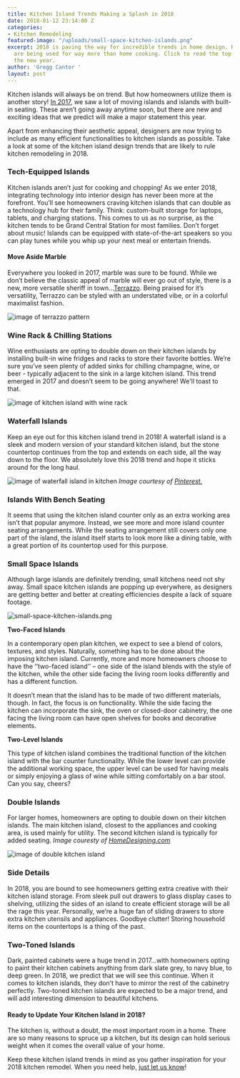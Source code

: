 ```yaml
---
title: Kitchen Island Trends Making a Splash in 2018
date: 2018-01-12 23:14:00 Z
categories:
- Kitchen Remodeling
featured-image: "/uploads/small-space-kitchen-islands.png"
excerpt: 2018 is paving the way for incredible trends in home design. Kitchen islands
  are being used for way more than home cooking. Click to read the top trends for
  the new year.
author: 'Gregg Cantor '
layout: post
---
```


Kitchen islands will always be on trend. But how homeowners utilize them is another story! [In 2017](/kitchen-island-trends-for-2017-kitchen-remodeling/), we saw a lot of moving islands and islands with built-in seating. These aren’t going away anytime soon, but there are new and exciting ideas that we predict will make a major statement this year.

Apart from enhancing their aesthetic appeal, designers are now trying to include as many efficient functionalities to kitchen islands as possible. Take a look at some of the kitchen island design trends that are likely to rule kitchen remodeling in 2018.

### Tech-Equipped Islands

Kitchen islands aren’t just for cooking and chopping! As we enter 2018, integrating technology into interior design has never been more at the forefront. You’ll see homeowners craving kitchen islands that can double as a technology hub for their family. Think: custom-built storage for laptops, tablets, and charging stations. This comes to us as no surprise, as the kitchen tends to be Grand Central Station for most families. Don’t forget about music! Islands can be equipped with state-of-the-art speakers so you can play tunes while you whip up your next meal or entertain friends.

#### Move Aside Marble

Everywhere you looked in 2017, marble was sure to be found. While we don’t believe the classic appeal of marble will ever go out of style, there is a new, more versatile sheriff in town…[Terrazzo](https://www.apartmenttherapy.com/on-trend-terrazzo-is-making-a-major-comeback-241123). Being praised for it’s versatility, Terrazzo can be styled with an understated vibe, or in a colorful maximalist fashion.

![image of terrazzo pattern](/uploads/terrazzo.png "Terrazzo: Coming to a Kitchen Near Your in 2018")

### Wine Rack & Chilling Stations

Wine enthusiasts are opting to double down on their kitchen islands by installing built-in wine fridges and racks to store their favorite bottles. We’re sure you’ve seen plenty of added sinks for chilling champagne, wine, or beer - typically adjacent to the sink in a large kitchen island. This trend emerged in 2017 and doesn’t seem to be going anywhere! We'll toast to that. 

![image of kitchen island with wine rack](/uploads/wine-rack-kitchen-island.png "Kitchen Islands with Installed Wine Racks Will Be Big")

### Waterfall Islands

Keep an eye out for this kitchen island trend in 2018! A waterfall island is a sleek and modern version of your standard kitchen island, but the stone countertop continues from the top and extends on each side, all the way down to the floor. We absolutely love this 2018 trend and hope it sticks around for the long haul.

![image of waterfall island in kitchen](/uploads/waterfall-counter.png "Waterfall Islands Add a Modern Feel to Your Kitchen")
_Image courtesy of [Pinterest.](https://www.pinterest.com/search/pins/?q=waterfall%20kitchen%20island&rs=typed&term_meta\[\]=waterfall%7Ctyped&term_meta\[\]=kitchen%7Ctyped&term_meta\[\]=island%7Ctyped)_

### Islands With Bench Seating

It seems that using the kitchen island counter only as an extra working area isn’t that popular anymore. Instead, we see more and more island counter seating arrangements. While the seating arrangement still covers only one part of the island, the island itself starts to look more like a dining table, with a great portion of its countertop used for this purpose.

### Small Space Islands

Although large islands are definitely trending, small kitchens need not shy away. Small space kitchen islands are popping up everywhere, as designers are getting better and better at creating efficiencies despite a lack of square footage.

![small-space-kitchen-islands.png](/uploads/small-space-kitchen-islands.png)

**Two-Faced Islands**

In a contemporary open plan kitchen, we expect to see a blend of colors, textures, and styles. Naturally, something has to be done about the imposing kitchen island. Currently, more and more homeowners choose to have the ‘’two-faced island’’ – one side of the island blends with the style of the kitchen, while the other side facing the living room looks differently and has a different function.

It doesn’t mean that the island has to be made of two different materials, though. In fact, the focus is on functionality. While the side facing the kitchen can incorporate the sink, the oven or closed-door cabinetry, the one facing the living room can have open shelves for books and decorative elements.

**Two-Level Islands**

This type of kitchen island combines the traditional function of the kitchen island with the bar counter functionality. While the lower level can provide the additional working space, the upper level can be used for having meals or simply enjoying a glass of wine while sitting comfortably on a bar stool. Can you say, cheers?

### Double Islands

For larger homes, homeowners are opting to double down on their kitchen islands. The main kitchen island, closest to the appliances and cooking area, is used mainly for utility. The second kitchen island is typically for added seating. *Image couresty of [HomeDesigning.com](http://www.home-designing.com/2012/06/perfectly-peaceful-designer-pad/wooden-kitchen-island-units)*

![image of double kitchen island](/uploads/double-island.jpg "Double Kitchen Islands are Twice the Fun")

### Side Details

In 2018, you are bound to see homeowners getting extra creative with their kitchen island storage. From sleek pull out drawers to glass display cases to shelving, utilizing the sides of an island to create efficient storage will be all the rage this year. Personally, we’re a huge fan of sliding drawers to store extra kitchen utensils and appliances. Goodbye clutter! Storing household items on the countertops is a thing of the past. 

### Two-Toned Islands

Dark, painted cabinets were a huge trend in 2017…with homeowners opting to paint their kitchen cabinets anything from dark slate grey, to navy blue, to deep green. In 2018, we predict that we will see this continue. When it comes to kitchen islands, they don’t have to mirror the rest of the cabinetry perfectly. Two-toned kitchen islands are expected to be a major trend, and will add interesting dimension to beautiful kitchens.

#### Ready to Update Your Kitchen Island in 2018?

The kitchen is, without a doubt, the most important room in a home. There are so many reasons to spruce up a kitchen, but its design can hold serious weight when it comes the overall value of your home.

Keep these kitchen island trends in mind as you gather inspiration for your 2018 kitchen remodel. When you need help, [just let us know](#quick-contact)!